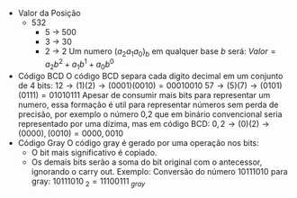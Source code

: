 - Valor da Posição
	- 532
		- 5 -> 500
		- 3 -> 30
		- 2 -> 2
	Um numero $(a_{2}a_{1}a_{0})_{b}$ em qualquer base $b$ será:
		$Valor=a_{2}b^{2}+a_{1}b^{1}+a_{0}b^{0}$
- Código BCD
	O código BCD separa cada digito decimal em um conjunto de 4 bits:
	$12\to (1)(2)\to(0001)(0010)=00010010$
	$57\to (5)(7)\to(0101)(0111)=01010111$
	Apesar de consumir mais bits para representar um numero, essa formação é util para representar números sem perda de precisão, por exemplo o número 0,2 que em binário convencional seria representado por uma dízima, mas em código BCD:
		$0,2\to (0)(2)\to(0000),(0010)=0000,0010$
- Código Gray
	O código gray é gerado por uma operação nos bits:
	- O bit mais significativo é copiado.
	- Os demais bits serão a soma do bit original com o antecessor, ignorando o carry out.
	Exemplo:	Conversão do número 10111010 para gray:
		$10111010_{\ 2}=11100111_{\ gray}$
